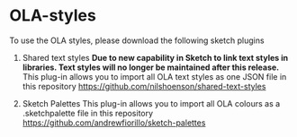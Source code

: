 # OLA-styles
To use the OLA styles, please download the following sketch plugins

1. Shared text styles
**Due to new capability in Sketch to link text styles in libraries. Text styles will no longer be maintained after this release.**
This plug-in allows you to import all OLA text styles as one JSON file in this repository
https://github.com/nilshoenson/shared-text-styles

2. Sketch Palettes
This plug-in allows you to import all OLA colours as a .sketchpalette file in this repository
https://github.com/andrewfiorillo/sketch-palettes

